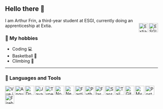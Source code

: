 ## Hello there 👋
I am Arthur Frin, a third-year student at ESGI, currently doing an apprenticeship at Extia.
<img align="right" width="30px" src="https://media.licdn.com/dms/image/C4D0BAQHC6u_DHLZL1g/company-logo_200_200/0/1630528918884/esgi_logo?e=2147483647&v=beta&t=7hCx-wUZIZG13h9-LVjUsFjcn5tv5Qt8YUupcAYREek" alt="ESGI" />
<img align="right" width="30px" src="https://media.licdn.com/dms/image/D560BAQFcwg6XJ5r3Eg/company-logo_200_200/0/1667403446853/extia_logo?e=2147483647&v=beta&t=9ZH4gB0FtuKQJEgPqOiUZGkVe3C57LmiES-dHMSq_sM" alt="Extia" />

### 🤩 My hobbies
- Coding 💻
- Basketball 🏀
- Climbing 🧗
---
### 🤖 Languages and Tools

<img align="left" width="30px" src="https://cdn.jsdelivr.net/gh/devicons/devicon@latest/icons/vuejs/vuejs-original.svg" alt="Vue.js" />
<img align="left" width="30px" src="https://cdn.jsdelivr.net/gh/devicons/devicon@latest/icons/angular/angular-original.svg" alt="Angular" />
<img align="left" width="30px" src="https://cdn.jsdelivr.net/gh/devicons/devicon@latest/icons/docker/docker-plain.svg" alt="Docker" />
<img align="left" width="30px" src="https://cdn.jsdelivr.net/gh/devicons/devicon@latest/icons/javascript/javascript-original.svg" alt="JavaScript" />
<img align="left" width="30px" src="https://cdn.jsdelivr.net/gh/devicons/devicon@latest/icons/typescript/typescript-original.svg" alt="TypeScript" />
<img align="left" width="30px" src="https://cdn.jsdelivr.net/gh/devicons/devicon@latest/icons/nodejs/nodejs-plain-wordmark.svg" alt="Node.js" />
<img align="left" width="30px" src="https://cdn.jsdelivr.net/gh/devicons/devicon@latest/icons/nestjs/nestjs-original.svg" alt="NestJS" />
<img align="left" width="30px" src="https://cdn.jsdelivr.net/gh/devicons/devicon@latest/icons/fastify/fastify-original.svg" alt="Fastify" />
<img align="left" width="30px" src="https://cdn.jsdelivr.net/gh/devicons/devicon@latest/icons/python/python-original.svg" alt="Python" />
<img align="left" width="30px" src="https://cdn.jsdelivr.net/gh/devicons/devicon@latest/icons/flask/flask-original.svg" alt="Flask" />
<img align="left" width="30px" src="https://cdn.jsdelivr.net/gh/devicons/devicon@latest/icons/sass/sass-original.svg" alt="Sass" />
<img align="left" width="30px" src="https://cdn.jsdelivr.net/gh/devicons/devicon@latest/icons/tailwindcss/tailwindcss-original.svg" alt="Tailwind CSS" />
<img align="left" width="30px" src="https://cdn.jsdelivr.net/gh/devicons/devicon@latest/icons/githubactions/githubactions-original.svg" alt="GitHub Actions" />
<img align="left" width="30px" src="https://cdn.jsdelivr.net/gh/devicons/devicon@latest/icons/mysql/mysql-original.svg" alt="MySQL" />
<img align="left" width="30px" src="https://cdn.jsdelivr.net/gh/devicons/devicon@latest/icons/postgresql/postgresql-plain.svg" alt="PostgreSQL" />
<img align="left" width="30px" src="https://cdn.jsdelivr.net/gh/devicons/devicon@latest/icons/firebase/firebase-original.svg" alt="Firebase" />

          
          


